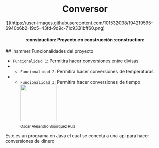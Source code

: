 <h1 align="center"> Conversor </h1>
![](https://user-images.githubusercontent.com/101532038/194219595-6940b6b2-19c5-43fd-9d9c-71c9331bff60.png)


<h4 align="center">
:construction: Proyecto en construcción :construction:
</h4>
## :hammer:Funcionalidades del proyecto

- `Funcionalidad 1`: Permitira hacer conversiones entre divisas 
- - `Funcionalidad 2`: Permitira hacer conversiones de temperaturas 
- - `Funcionalidad 3`: Permitira hacer conversiones de tiempo
[<img src="https://avatars.githubusercontent.com/u/101532038?s=400&u=5c8c77eef898ddcb40dea922fc1c437b97d3d3e9&v=4" width=115><br>
<sub>Oscar Alejandro Bojórquez Ruíz</sub>](hhttps://github.com/Bojorquez01)

Este es un programa en Java el cual se conecta a una api para hacer conversiones de dinero
